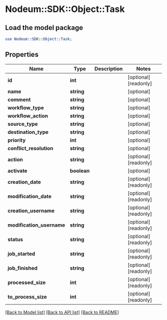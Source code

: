# Nodeum::SDK::Object::Task

## Load the model package
```perl
use Nodeum::SDK::Object::Task;
```

## Properties
Name | Type | Description | Notes
------------ | ------------- | ------------- | -------------
**id** | **int** |  | [optional] [readonly] 
**name** | **string** |  | [optional] 
**comment** | **string** |  | [optional] 
**workflow_type** | **string** |  | [optional] 
**workflow_action** | **string** |  | [optional] 
**source_type** | **string** |  | [optional] 
**destination_type** | **string** |  | [optional] 
**priority** | **int** |  | [optional] 
**conflict_resolution** | **string** |  | [optional] 
**action** | **string** |  | [optional] [readonly] 
**activate** | **boolean** |  | [optional] 
**creation_date** | **string** |  | [optional] [readonly] 
**modification_date** | **string** |  | [optional] [readonly] 
**creation_username** | **string** |  | [optional] [readonly] 
**modification_username** | **string** |  | [optional] [readonly] 
**status** | **string** |  | [optional] [readonly] 
**job_started** | **string** |  | [optional] [readonly] 
**job_finished** | **string** |  | [optional] [readonly] 
**processed_size** | **int** |  | [optional] [readonly] 
**to_process_size** | **int** |  | [optional] [readonly] 

[[Back to Model list]](../README.md#documentation-for-models) [[Back to API list]](../README.md#documentation-for-api-endpoints) [[Back to README]](../README.md)


